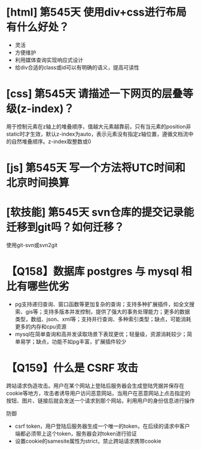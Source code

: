 # [html] 第545天 使用div+css进行布局有什么好处？

- 灵活
- 方便维护
- 利用媒体查询实现响应式设计
- 给div合适的class或id可以有明确的语义，提高可读性

# [css] 第545天 请描述一下网页的层叠等级(z-index)？

用于控制元素在z轴上的堆叠顺序，值越大元素越靠前，只有当元素的position非static时才生效，默认z-index为auto，表示元素没有指定z轴位置，遵循文档流中的自然堆叠顺序。z-index取整数或0

# [js] 第545天 写一个方法将UTC时间和北京时间换算

# [软技能] 第545天 svn仓库的提交记录能迁移到git吗？如何迁移？

使用git-svn或svn2git

# 【Q158】数据库 postgres 与 mysql 相比有哪些优劣


- pg支持递归查询、窗口函数等更加复杂的查询；支持多种扩展插件，如全文搜索、gis等；支持多版本并发控制，提供了强大的事务处理能力；更多的数据类型，数组、json、xml等；支持并行查询、多种索引类型；缺点，可能消耗更多的内存和cpu资源
- mysql在简单查询和高并发读取场景下表现更优；轻量级，资源消耗较少；简单易学；缺点，功能不如pg丰富，扩展插件较少

# 【Q159】什么是 CSRF 攻击

跨站请求伪造攻击。用户在某个网站上登陆后服务器会生成登陆凭据并保存在cookie等地方，攻击者诱导用户访问恶意网站，当用户在恶意网站上点击指定的按钮、图片、链接后就会发送一个请求到那个网站，利用用户的身份信息进行操作

防御
- csrf token，用户登陆后服务器生成一个唯一的token，在后续的请求中客户端都必须带上这个token，服务器会对token进行验证
- 设置cookie的samesite属性为strict，禁止跨站请求携带cookie
